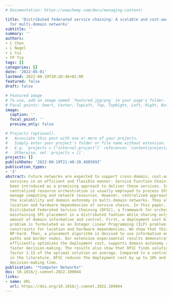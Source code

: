 ```yaml
---
# Documentation: https://wowchemy.com/docs/managing-content/

title: 'Distributed federated service chaining: A scalable and cost-aware approach
  for multi-domain networks'
subtitle: ''
summary: ''
authors:
- C Chen
- L Nagel
- L Cui
- FP Tso
tags: []
categories: []
date: '2022-05-01'
lastmod: 2022-08-19T20:20:46+01:00
featured: false
draft: false

# Featured image
# To use, add an image named `featured.jpg/png` to your page's folder.
# Focal points: Smart, Center, TopLeft, Top, TopRight, Left, Right, BottomLeft, Bottom, BottomRight.
image:
  caption: ''
  focal_point: ''
  preview_only: false

# Projects (optional).
#   Associate this post with one or more of your projects.
#   Simply enter your project's folder or file name without extension.
#   E.g. `projects = ["internal-project"]` references `content/project/deep-learning/index.md`.
#   Otherwise, set `projects = []`.
projects: []
publishDate: '2022-08-19T21:40:10.480569Z'
publication_types:
- '2'
abstract: Future networks are expected to support cross-domain, cost-aware and fine-grained
  services in an efficient and flexible manner. Service Function Chaining (SFC) has
  been introduced as a promising approach to deliver these services. In the literature,
  centralized resource orchestration is usually employed to process SFC requests and
  manage computing and network resources. However, centralized approaches inhibit
  the scalability and domain autonomy in multi-domain networks. They also neglect
  location and hardware dependencies of service chains. In this paper, we propose
  Distributed Federated Service Chaining (DFSC), a framework for orchestrating and
  maintaining SFC placement in a distributed fashion while sharing only a minimal
  amount of domain information and control. First, a deployment cost minimization
  problem is formulated as an Integer Linear Programming (ILP) problem with fine-grained
  constraints for location and hardware dependencies. We show that this problem is
  NP-hard. Then, a placement algorithm is devised to use information only on inter-domain
  paths and border nodes. Our extensive experimental results demonstrate that DFSC
  efficiently optimizes the deployment cost, supports domain autonomy and enables
  faster decision-making. The results also show that DFSC finds solutions within a
  factor 1.15 of the optimal solution on average. Compared to a centralized approach
  in the literature, DFSC reduces the deployment cost by up to 20% and uses 70% less
  decision-making time.
publication: '*Computer Networks*'
doi: 10.1016/j.comnet.2022.109044
links:
- name: URL
  url: https://doi.org/10.1016/j.comnet.2022.109044
---
```

